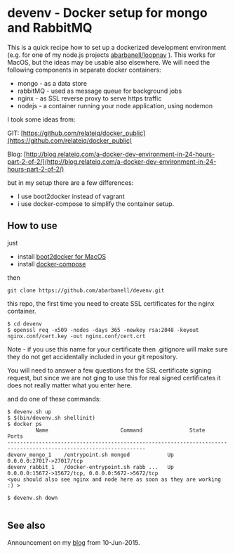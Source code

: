 # devenv - Docker setup for mongo and RabbitMQ

This is a quick recipe how to set up a dockerized development environment 
(e.g. for one of my node.js projects
[abarbanell/loopnav](https://github.com/abarbanell/loopnav) ).  This
works for MacOS, but the ideas may be usable also elsewhere.  We
will need the following components in separate docker containers:

- mongo - as a data store
- rabbitMQ - used as message queue for background jobs
- nginx - as SSL reverse proxy to serve https traffic
- nodejs - a container running your node application, using nodemon

I took some ideas from:

GIT: [https://github.com/relateiq/docker_public](https://github.com/relateiq/docker_public)

Blog: [http://blog.relateiq.com/a-docker-dev-environment-in-24-hours-part-2-of-2/](http://blog.relateiq.com/a-docker-dev-environment-in-24-hours-part-2-of-2/)

but in my setup there are  a few differences: 
- I use boot2docker instead of vagrant
- i use docker-compose to simplify the container setup.

## How to use

just

- install [boot2docker for MacOS](https://docs.docker.com/installation/mac/) 
- install [docker-compose](https://docs.docker.com/compose/install/)


then


```
git clone https://github.com/abarbanell/devenv.git
```

this repo, the first time you need to create SSL certificates for
the nginx container.

```
$ cd devenv
$ openssl req -x509 -nodes -days 365 -newkey rsa:2048 -keyout nginx.conf/cert.key -out nginx.conf/cert.crt
```

Note - if you use this name for your certificate then .gitignore
will make sure they do not get accidentally included in your git
repository.

You will need to answer a few   questions for the SSL certificate
signing request, but since we are not ging to use this for real
signed certificates it does not really matter what you enter here.

and do one of these commands: 

```
$ devenv.sh up
$ $(bin/devenv.sh shellinit)
$ docker ps
         Name                       Command               State                        Ports                       
------------------------------------------------------------------------------------------------------------------
devenv_mongo_1    /entrypoint.sh mongod            Up      0.0.0.0:27017->27017/tcp                         
devenv_rabbit_1   /docker-entrypoint.sh rabb ...   Up      0.0.0.0:15672->15672/tcp, 0.0.0.0:5672->5672/tcp 
<you should also see nginx and node here as soon as they are working :) >

$ devenv.sh down


```

## See also

Announcement on my
[blog](http://blog.abarbanell.de/linux/2015/06/10/devenv---docker-setup-for-mongo-and-rabbitmq/?utm_source=github&utm_medium=link&utm_campaign=d-2015-06-11)
from 10-Jun-2015.
